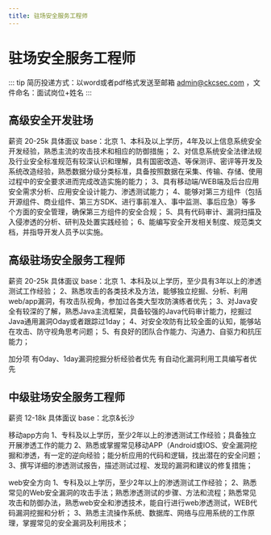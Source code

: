 ```yaml
---
title: 驻场安全服务工程师
---
```


# 驻场安全服务工程师

::: tip
简历投递方式：以word或者pdf格式发送至邮箱 admin@ckcsec.com ，文件命名：面试岗位+姓名
:::

## 高级安全开发驻场

薪资 20-25k 具体面议  base：北京
1、本科及以上学历，4年及以上信息系统安全开发经验，熟悉主流的攻击技术和相应的防御措施；
2、对信息系统安全法律法规及行业安全标准规范有较深认识和理解，具有国密改造、等保测评、密评等开发及系统改造经验，熟悉数据分级分类标准，具备按照数据在采集、传输、存储、使用过程中的安全要求进而完成改造实施的能力；
3、具有移动端/WEB端及后台应用安全需求分析、应用安全设计能力、渗透测试能力；
4、能够对第三方组件（包括开源组件、商业组件、第三方SDK、进行事前准入、事中监测、事后应急）等多个方面的安全管理，确保第三方组件的安全合规；
5、具有代码审计、漏洞扫描及入侵渗透的分析、研判及处置实践经验；
6、能编写安全开发相关制度、规范类文档，并指导开发人员予以实施。

## 高级驻场安全服务工程师

薪资 20-25k 具体面议  base：北京
1、本科及以上学历，至少具有3年以上的渗透测试工作经验；
2、熟悉攻击的各类技术及方法，能够独立挖掘、分析、利用web/app漏洞，有攻击队视角，参加过各类大型攻防演练者优先；
3、对Java安全有较深的了解，熟悉Java主流框架，具备较强的Java代码审计能力，挖掘过Java通用漏洞Oday或者跟踪过1day；
4、对安全攻防有比较全面的认知，能够站在攻击、防守视角思考问题；
5、有良好的团队合作能力、沟通力、自驱力和抗压能力；

加分项
有Oday、1day漏洞挖掘分析经验者优先
有自动化漏洞利用工具编写者优先

## 中级驻场安全服务工程师

薪资 12-18k 具体面议  base：北京&长沙

移动app方向
1、专科及以上学历，至少2年以上的渗透测试工作经验；具备独立开展渗透工作的能力
2、熟悉或掌握常见移动APP（Android或IOS、安全漏洞挖掘和渗透，有一定的逆向经验；能分析应用的代码和逻辑，找出潜在的安全问题；
3、撰写详细的渗透测试报告，描述测试过程、发现的漏洞和建议的修复措施；

web安全方向
1、专科及以上学历，至少2年以上的渗透测试工作经验；
2、熟悉常见的Web安全漏洞的攻击手法；熟悉渗透测试的步骤、方法和流程；熟悉常见攻击和防御办法，熟悉web安全和渗透技术，能自行进行web渗透测试，WEB代码漏洞挖掘和分析；
3、熟悉主流操作系统、数据库、网络与应用系统的工作原理，掌握常见的安全漏洞及利用技术；
